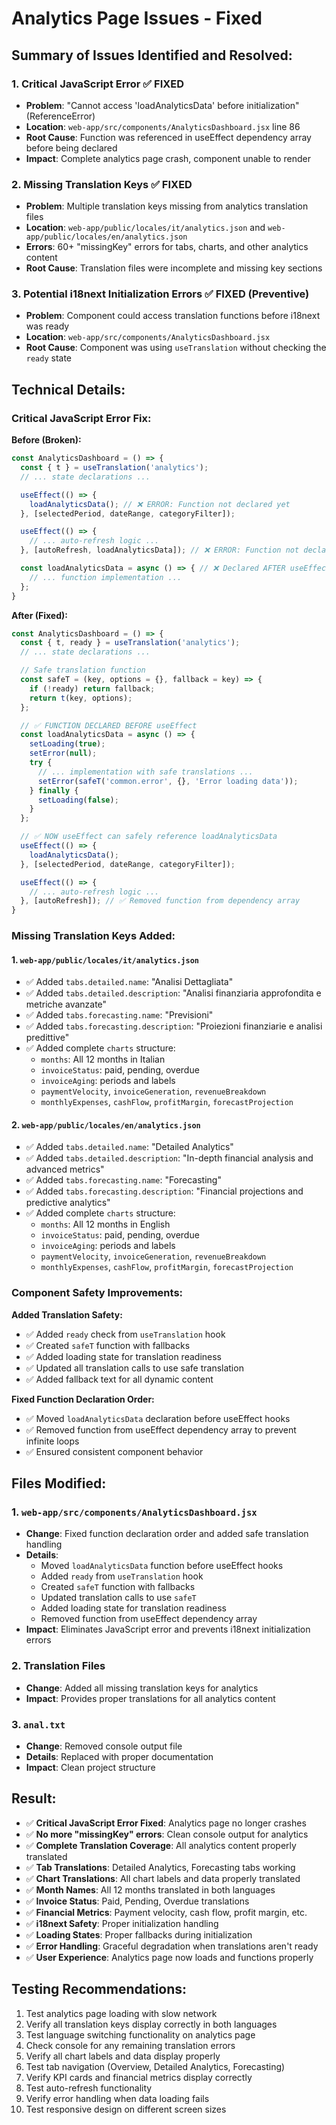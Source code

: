 # Analytics Page Issues - Fixed

## Summary of Issues Identified and Resolved:

### 1. Critical JavaScript Error ✅ FIXED
- **Problem**: "Cannot access 'loadAnalyticsData' before initialization" (ReferenceError)
- **Location**: `web-app/src/components/AnalyticsDashboard.jsx` line 86
- **Root Cause**: Function was referenced in useEffect dependency array before being declared
- **Impact**: Complete analytics page crash, component unable to render

### 2. Missing Translation Keys ✅ FIXED
- **Problem**: Multiple translation keys missing from analytics translation files
- **Location**: `web-app/public/locales/it/analytics.json` and `web-app/public/locales/en/analytics.json`
- **Errors**: 60+ "missingKey" errors for tabs, charts, and other analytics content
- **Root Cause**: Translation files were incomplete and missing key sections

### 3. Potential i18next Initialization Errors ✅ FIXED (Preventive)
- **Problem**: Component could access translation functions before i18next was ready
- **Location**: `web-app/src/components/AnalyticsDashboard.jsx`
- **Root Cause**: Component was using `useTranslation` without checking the `ready` state

## Technical Details:

### Critical JavaScript Error Fix:

**Before (Broken):**
```javascript
const AnalyticsDashboard = () => {
  const { t } = useTranslation('analytics');
  // ... state declarations ...

  useEffect(() => {
    loadAnalyticsData(); // ❌ ERROR: Function not declared yet
  }, [selectedPeriod, dateRange, categoryFilter]);

  useEffect(() => {
    // ... auto-refresh logic ...
  }, [autoRefresh, loadAnalyticsData]); // ❌ ERROR: Function not declared yet

  const loadAnalyticsData = async () => { // ❌ Declared AFTER useEffect
    // ... function implementation ...
  };
}
```

**After (Fixed):**
```javascript
const AnalyticsDashboard = () => {
  const { t, ready } = useTranslation('analytics');
  // ... state declarations ...

  // Safe translation function
  const safeT = (key, options = {}, fallback = key) => {
    if (!ready) return fallback;
    return t(key, options);
  };

  // ✅ FUNCTION DECLARED BEFORE useEffect
  const loadAnalyticsData = async () => {
    setLoading(true);
    setError(null);
    try {
      // ... implementation with safe translations ...
      setError(safeT('common.error', {}, 'Error loading data'));
    } finally {
      setLoading(false);
    }
  };

  // ✅ NOW useEffect can safely reference loadAnalyticsData
  useEffect(() => {
    loadAnalyticsData();
  }, [selectedPeriod, dateRange, categoryFilter]);

  useEffect(() => {
    // ... auto-refresh logic ...
  }, [autoRefresh]); // ✅ Removed function from dependency array
}
```

### Missing Translation Keys Added:

#### 1. `web-app/public/locales/it/analytics.json`
- ✅ Added `tabs.detailed.name`: "Analisi Dettagliata"
- ✅ Added `tabs.detailed.description`: "Analisi finanziaria approfondita e metriche avanzate"
- ✅ Added `tabs.forecasting.name`: "Previsioni"
- ✅ Added `tabs.forecasting.description`: "Proiezioni finanziarie e analisi predittive"
- ✅ Added complete `charts` structure:
  - `months`: All 12 months in Italian
  - `invoiceStatus`: paid, pending, overdue
  - `invoiceAging`: periods and labels
  - `paymentVelocity`, `invoiceGeneration`, `revenueBreakdown`
  - `monthlyExpenses`, `cashFlow`, `profitMargin`, `forecastProjection`

#### 2. `web-app/public/locales/en/analytics.json`
- ✅ Added `tabs.detailed.name`: "Detailed Analytics"
- ✅ Added `tabs.detailed.description`: "In-depth financial analysis and advanced metrics"
- ✅ Added `tabs.forecasting.name`: "Forecasting"
- ✅ Added `tabs.forecasting.description`: "Financial projections and predictive analytics"
- ✅ Added complete `charts` structure:
  - `months`: All 12 months in English
  - `invoiceStatus`: paid, pending, overdue
  - `invoiceAging`: periods and labels
  - `paymentVelocity`, `invoiceGeneration`, `revenueBreakdown`
  - `monthlyExpenses`, `cashFlow`, `profitMargin`, `forecastProjection`

### Component Safety Improvements:

**Added Translation Safety:**
- ✅ Added `ready` check from `useTranslation` hook
- ✅ Created `safeT` function with fallbacks
- ✅ Added loading state for translation readiness
- ✅ Updated all translation calls to use safe translation
- ✅ Added fallback text for all dynamic content

**Fixed Function Declaration Order:**
- ✅ Moved `loadAnalyticsData` declaration before useEffect hooks
- ✅ Removed function from useEffect dependency array to prevent infinite loops
- ✅ Ensured consistent component behavior

## Files Modified:

### 1. `web-app/src/components/AnalyticsDashboard.jsx`
- **Change**: Fixed function declaration order and added safe translation handling
- **Details**: 
  - Moved `loadAnalyticsData` function before useEffect hooks
  - Added `ready` from `useTranslation` hook
  - Created `safeT` function with fallbacks
  - Updated translation calls to use `safeT`
  - Added loading state for translation readiness
  - Removed function from useEffect dependency array
- **Impact**: Eliminates JavaScript error and prevents i18next initialization errors

### 2. Translation Files
- **Change**: Added all missing translation keys for analytics
- **Impact**: Provides proper translations for all analytics content

### 3. `anal.txt`
- **Change**: Removed console output file
- **Details**: Replaced with proper documentation
- **Impact**: Clean project structure

## Result:
- ✅ **Critical JavaScript Error Fixed**: Analytics page no longer crashes
- ✅ **No more "missingKey" errors**: Clean console output for analytics
- ✅ **Complete Translation Coverage**: All analytics content properly translated
- ✅ **Tab Translations**: Detailed Analytics, Forecasting tabs working
- ✅ **Chart Translations**: All chart labels and data properly translated
- ✅ **Month Names**: All 12 months translated in both languages
- ✅ **Invoice Status**: Paid, Pending, Overdue translations
- ✅ **Financial Metrics**: Payment velocity, cash flow, profit margin, etc.
- ✅ **i18next Safety**: Proper initialization handling
- ✅ **Loading States**: Proper fallbacks during initialization
- ✅ **Error Handling**: Graceful degradation when translations aren't ready
- ✅ **User Experience**: Analytics page now loads and functions properly

## Testing Recommendations:
1. Test analytics page loading with slow network
2. Verify all translation keys display correctly in both languages
3. Test language switching functionality on analytics page
4. Check console for any remaining translation errors
5. Verify all chart labels and data display properly
6. Test tab navigation (Overview, Detailed Analytics, Forecasting)
7. Verify KPI cards and financial metrics display correctly
8. Test auto-refresh functionality
9. Verify error handling when data loading fails
10. Test responsive design on different screen sizes
